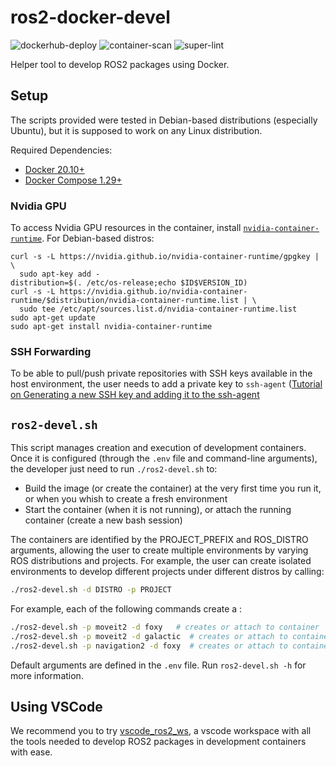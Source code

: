# ros2-docker-devel

![dockerhub-deploy](https://github.com/orise-robotics/ros2-docker-devel/workflows/dockerhub-deploy/badge.svg?branch=master)
![container-scan](https://github.com/orise-robotics/ros2-docker-devel/workflows/container-scan/badge.svg?branch=master)
![super-lint](https://github.com/orise-robotics/ros2-docker-devel/workflows/super-lint/badge.svg?branch=master)

Helper tool to develop ROS2 packages using Docker.

## Setup

The scripts provided were tested in Debian-based distributions (especially Ubuntu), but it is supposed to work on any Linux distribution.

Required Dependencies:

* [Docker 20.10+](https://docs.docker.com/engine/install/)
* [Docker Compose 1.29+](https://docs.docker.com/compose/install/)

### Nvidia GPU

To access Nvidia GPU resources in the container, install [`nvidia-container-runtime`](https://nvidia.github.io/nvidia-container-runtime/). For Debian-based distros:

```
curl -s -L https://nvidia.github.io/nvidia-container-runtime/gpgkey | \
  sudo apt-key add -
distribution=$(. /etc/os-release;echo $ID$VERSION_ID)
curl -s -L https://nvidia.github.io/nvidia-container-runtime/$distribution/nvidia-container-runtime.list | \
  sudo tee /etc/apt/sources.list.d/nvidia-container-runtime.list
sudo apt-get update
sudo apt-get install nvidia-container-runtime
```

### SSH Forwarding

To be able to pull/push private repositories with SSH keys available in the host environment, the user needs to add a private key to `ssh-agent` ([Tutorial on Generating a new SSH key and adding it to the ssh-agent](https://docs.github.com/en/authentication/connecting-to-github-with-ssh/generating-a-new-ssh-key-and-adding-it-to-the-ssh-agent)

## `ros2-devel.sh`

This script manages creation and execution of development containers. Once it is configured (through the `.env` file and command-line arguments), the developer just need to run `./ros2-devel.sh` to:

 - Build the image (or create the container) at the very first time you run it, or when you whish to create a fresh environment
 - Start the container (when it is not running), or attach the running container (create a new bash session)

The containers are identified by the PROJECT_PREFIX and ROS_DISTRO arguments, allowing the user to create multiple environments by varying ROS distributions and projects. For example, the user can create isolated environments to develop different projects under different distros by calling:

```bash
./ros2-devel.sh -d DISTRO -p PROJECT
```

For example, each of the following commands create a :
```bash
./ros2-devel.sh -p moveit2 -d foxy   # creates or attach to container 'moveit2_foxy'
./ros2-devel.sh -p moveit2 -d galactic  # creates or attach to container 'moveit2_galactic'
./ros2-devel.sh -p navigation2 -d foxy  # creates or attach to container 'navigation2_foxy'
```

Default arguments are defined in the `.env` file. Run `ros2-devel.sh -h` for more information.

## Using VSCode

We recommend you to try [vscode_ros2_ws](https://github.com/orise-robotics/vscode_ros2_ws), a vscode workspace with all the tools needed to develop ROS2 packages in development containers with ease.
